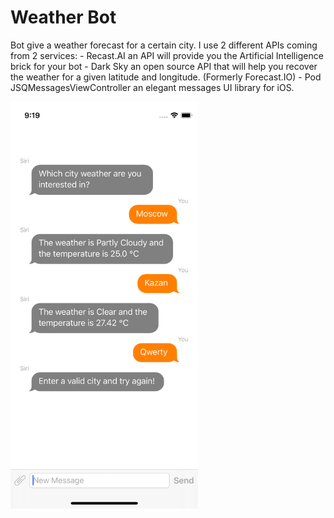 # Weather Bot

Bot give a weather forecast for a certain city. I use 2 different APIs coming from 2 services:
    - Recast.AI an API will provide you the Artificial Intelligence brick for your bot
    - Dark Sky an open source API that will help you recover the weather for a given latitude and longitude. (Formerly Forecast.IO)
    - Pod JSQMessagesViewController an elegant messages UI library for iOS.

<img src="demo.png" alt="demo.png" width="300"/>

